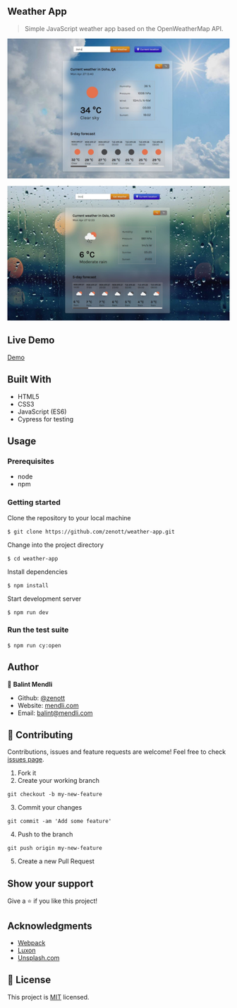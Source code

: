 ## Weather App

> Simple JavaScript weather app based on the OpenWeatherMap API.

![weather-clear](img/weather-clear.jpg)

![weather-rain](img/weather-rain.jpg)

## Live Demo

[Demo](https://raw.githack.com/zenott/weather-app/development/dist/index.html)

## Built With

- HTML5
- CSS3
- JavaScript (ES6)
- Cypress for testing

## Usage

### Prerequisites

- node
- npm

### Getting started

Clone the repository to your local machine

```
$ git clone https://github.com/zenott/weather-app.git
```

Change into the project directory

```
$ cd weather-app
```

Install dependencies

```
$ npm install
```

Start development server

```
$ npm run dev
```

### Run the test suite

```
$ npm run cy:open
```

## Author

👤 **Balint Mendli**

- Github: [@zenott](https://github.com/zenott)
- Website: [mendli.com](https://mendli.com)
- Email: [balint@mendli.com](mailto:balint@mendli.com)

## 🤝 Contributing

Contributions, issues and feature requests are welcome!
Feel free to check [issues page](https://github.com/zenott/react-calculator/issues/).

1. Fork it
2. Create your working branch

```
git checkout -b my-new-feature
```

3. Commit your changes

```
git commit -am 'Add some feature'
```

4. Push to the branch

```
git push origin my-new-feature
```

5. Create a new Pull Request

## Show your support

Give a ⭐️ if you like this project!

## Acknowledgments

- [Webpack](https://webpack.js.org/)
- [Luxon](https://moment.github.io/luxon/)
- [Unsplash.com](https://unsplash.com)

## 📝 License

This project is [MIT](LICENSE.md) licensed.
